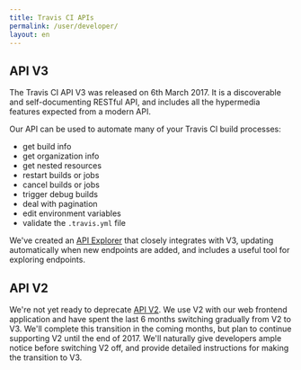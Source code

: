 ```yaml
---
title: Travis CI APIs
permalink: /user/developer/
layout: en
---
```


<div id="toc"></div>

## API V3

The Travis CI API V3 was released on 6th March 2017. It is a discoverable and
self-documenting RESTful API, and includes all the hypermedia features expected
from a modern API.

Our API can be used to automate many of your Travis CI build processes:

- get build info
- get organization info
- get nested resources
- restart builds or jobs
- cancel builds or jobs
- trigger debug builds
- deal with pagination
- edit environment variables
- validate the `.travis.yml` file

We've created an [API Explorer](https://developer.travis-ci.org/) that closely
integrates with V3, updating automatically when new endpoints are added, and
includes a useful tool for exploring endpoints.

## API V2

We're not yet ready to deprecate [API V2](/api). We use V2 with our web frontend
application and have spent the last 6 months switching gradually from V2 to V3.
We'll complete this transition in the coming months, but plan to continue
supporting V2 until the end of 2017. We'll naturally give developers ample
notice before switching V2 off, and provide detailed instructions for making the
transition to V3.
